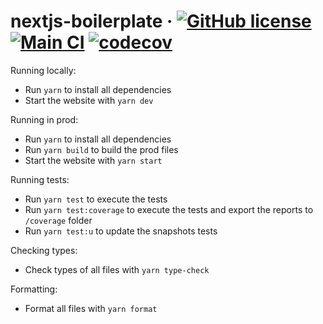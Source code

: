 # nextjs-boilerplate &middot; [![GitHub license](https://img.shields.io/badge/license-MIT-blue.svg)](https://github.com/includeVitor/nextjs-boilerplate/blob/main/LICENSE) [![Main CI](https://github.com/includevitor/next13-boilerplate/actions/workflows/main.yml/badge.svg)](https://github.com/includevitor/next13-boilerplate/actions/workflows/main.yml) [![codecov](https://codecov.io/gh/includeVitor/nextjs-boilerplate/branch/main/graph/badge.svg?token=K9N64WL9L7)](https://codecov.io/gh/includeVitor/nextjs-boilerplate)

Running locally:
- Run `yarn` to install all dependencies
- Start the website with `yarn dev`

Running in prod:
- Run `yarn` to install all dependencies
- Run `yarn build` to build the prod files 
- Start the website with `yarn start`

Running tests:
- Run `yarn test` to execute the tests
- Run `yarn test:coverage` to execute the tests and export the reports to `/coverage` folder
- Run `yarn test:u` to update the snapshots tests

Checking types:
- Check types of all files with `yarn type-check`

Formatting:
- Format all files with `yarn format`
